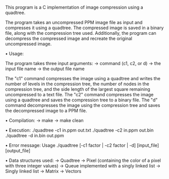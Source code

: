 This program is a C implementation of image compression using a quadtree.

The program takes an uncompressed PPM image file as input and compresses it using a quadtree. The compressed image is saved in a binary file, along with the compression tree used. Additionally, the program can decompress the compressed image and recreate the original uncompressed image.

• Usage:

The program takes three input arguments:
    -> command (c1, c2, or d)
    -> the input file name
    -> the output file name

The "c1" command compresses the image using a quadtree and writes the number of levels in the compression tree, the number of nodes in the compression tree, and the side length of the largest square remaining uncompressed to a text file.
The "c2" command compresses the image using a quadtree and saves the compression tree to a binary file.
The "d" command decompresses the image using the compression tree and saves the decompressed image to a PPM file.

• Compilation:
    -> make
    -> make clean

• Execution:
    ./quadtree -c1 in.ppm out.txt
    ./quadtree -c2 in.ppm out.bin
    ./quadtree -d in.bin out.ppm

• Error message:
    Usage ./quadtree [-c1 factor | -c2 factor | -d] [input_file] [output_file]

• Data structures used:
    -> Quadtree
    -> Pixel (containing the color of a pixel with three integer values)
    -> Queue implemented with a singly linked list
    -> Singly linked list
    -> Matrix
    -> Vectors
